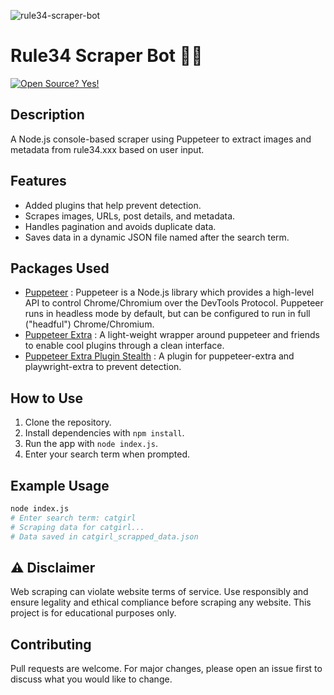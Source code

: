![rule34-scraper-bot](https://github.com/Shivam171/rule34-scraper-bot/assets/66107248/5edb6829-804d-45f3-8887-2d1bec080682)

# Rule34 Scraper Bot 🕵️‍♂️

[![Open Source? Yes!](https://badgen.net/badge/Open%20Source%20%3F/Yes%21/blue?icon=github)]()

## Description

A Node.js console-based scraper using Puppeteer to extract images and metadata from rule34.xxx based on user input.

## Features

- Added plugins that help prevent detection.
- Scrapes images, URLs, post details, and metadata.
- Handles pagination and avoids duplicate data.
- Saves data in a dynamic JSON file named after the search term.

## Packages Used

- [Puppeteer](https://pptr.dev/) : Puppeteer is a Node.js library which provides a high-level API to control Chrome/Chromium over the DevTools Protocol. Puppeteer runs in headless mode by default, but can be configured to run in full ("headful") Chrome/Chromium.
- [Puppeteer Extra](https://www.npmjs.com/package/puppeteer-extra) : A light-weight wrapper around puppeteer and friends to enable cool plugins through a clean interface.
- [Puppeteer Extra Plugin Stealth](https://www.npmjs.com/package/puppeteer-extra-plugin-stealth) : A plugin for puppeteer-extra and playwright-extra to prevent detection.

## How to Use

1. Clone the repository.
2. Install dependencies with `npm install`.
3. Run the app with `node index.js`.
4. Enter your search term when prompted.

## Example Usage

```bash
node index.js
# Enter search term: catgirl
# Scraping data for catgirl...
# Data saved in catgirl_scrapped_data.json
```

## ⚠️ Disclaimer

Web scraping can violate website terms of service. Use responsibly and ensure legality and ethical compliance before scraping any website. This project is for educational purposes only.

## Contributing

Pull requests are welcome. For major changes, please open an issue first to discuss what you would like to change.
